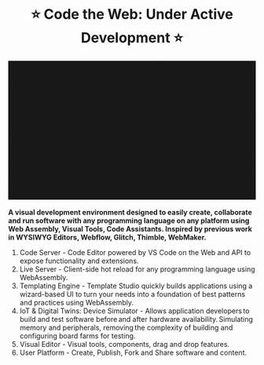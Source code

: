 
<h1 align="center" style="border-bottom: none">
    <b>
       ⭐️ Code the Web: Under Active Development ⭐️
    </b>
</h1>

![Intro](/profile/coditor.gif)

**A visual development environment designed to easily create, collaborate and run software with any programming language on any platform using Web Assembly, Visual Tools, Code Assistants. Inspired by previous work in WYSIWYG Editors, Webflow, Glitch, Thimble, WebMaker.**

1. Code Server - Code Editor powered by VS Code on the Web and API to expose functionality and extensions.  
2. Live Server - Client-side hot reload for any programming language using WebAssembly.  
3. Templating Engine - Template Studio quickly builds applications using a wizard-based UI to turn your needs into a foundation of best patterns and practices using WebAssembly.
4. IoT & Digital Twins: Device Simulator -  Allows application developers to build and test software before and after hardware availability. Simulating memory and peripherals, removing the complexity of building and configuring board farms for testing.
5. Visual Editor - Visual tools, components, drag and drop features.
6. User Platform - Create, Publish, Fork and Share software and content. 
